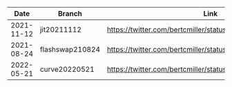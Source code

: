 Date | Branch | Link
--- | --- | ---
2021-11-12 | jit20211112 | https://twitter.com/bertcmiller/status/1459175384793157648
2021-08-24 | flashswap210824 | https://twitter.com/bertcmiller/status/1430169143123353611
2022-05-21 | curve20220521 | https://twitter.com/bertcmiller/status/1527757146716348416